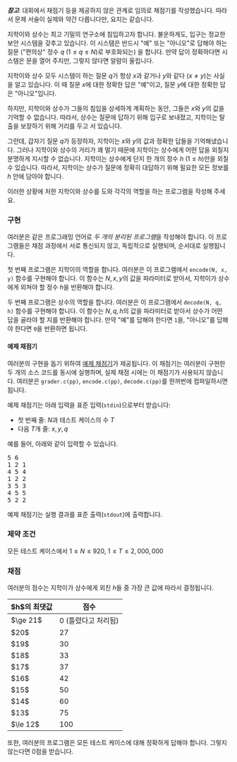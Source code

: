 ***참고***: 대회에서 채점기 등을 제공하지 않은 관계로 임의로 채점기를 작성했습니다. 따라서 문제 서술이 실제와 약간 다릅니다만, 요지는 같습니다.

지학이와 상수는 최고 기밀의 연구소에 침입하고자 합니다. 불운하게도, 입구는 정교한 보안 시스템을 갖추고 있습니다.  이 시스템은 반드시 "예" 또는 "아니오"로 답해야 하는 질문 ("편의상" 정수 $q$ ($1 \le q \le N$)로 부호화되는) 을 합니다. 만약 답이 정확하다면 시스템은 문을 열어 주지만, 그렇지 않다면 알람이 울립니다.

지학이와 상수 모두 시스템이 하는 질문 $q$가 항상 $x$과 같거나 $y$와 같다 ($x \neq y$)는 사실을 알고 있습니다. 이 때 질문 $x$에 대한 정확한 답은 "예"이고, 질문 $y$에 대한 정확한 답은 "아니오"입니다.

하지만, 지학이와 상수가 그들의 침입을 상세하게 계획하는 동안, 그들은 $x$와 $y$의 값을 기억할 수 없습니다. 따라서, 상수는 질문에 답하기 위해 입구로 보내졌고, 지학이는 탈출을 보장하기 위해 거리를 두고 서 있습니다.

그런데, 갑자기 질문 $q$가 등장하자, 지학이는 $x$와 $y$의 값과 정확한 답들을 기억해냈습니다. 그러나 지학이와 상수의 거리가 꽤 멀기 때문에 지학이는 상수에게 어떤 답을 외칠지 분명하게 지시할 수 없습니다. 지학이는 상수에게 단지 한 개의 정수 $h$ ($1 \le h$)만을 외칠 수 있습니다. 따라서, 지학이는 상수가 질문에 정확히 대답하기 위해 필요한 모든 정보를 $h$ 안에 담아야 합니다.

이러한 상황에 처한 지학이와 상수를 도와 각각의 역할을 하는 프로그램을 작성해 주세요. 

### 구현

여러분은 같은 프로그래밍 언어로 *두 개의 분리된 프로그램*을 작성해야 합니다. 이 프로그램들은 채점 과정에서 서로 통신되지 않고, 독립적으로 실행되며, 순서대로 실행됩니다.

첫 번째 프로그램은 지학이의 역할을 합니다. 여러분은 이 프로그램에서 `encode(N, x, y)` 함수를 구현해야 합니다. 이 함수는 $N, x, y$의 값을 파라미터로 받아서, 지학이가 상수에게 외쳐야 할 정수 $h$을 반환해야 합니다.

두 번째 프로그램은 상수의 역할을 합니다. 여러분은 이 프로그램에서 `decode(N, q, h)` 함수를 구현해야 합니다. 이 함수는 $N, q, h$의 값을 파라미터로 받아서 상수가 어떤 답을 골라야 할 지를 반환해야 합니다. 만약 "예"를 답해야 한다면 `1`을, "아니오"를 답해야 한다면 `0`을 반환하면 됩니다.

#### 예제 채점기

여러분의 구현을 돕기 위하여 [예제 채점기](https://s3.ap-northeast-2.amazonaws.com/oj.uz/old/CEOI14_question/question-grader.zip)가 제공됩니다. 이 채점기는 여러분이 구현한 두 개의 소스 코드를 동시에 실행하며, 실제 채점 시에는 이 채점기가 사용되지 않습니다. 여러분은 `grader.c(pp)`, `encode.c(pp)`, `decode.c(pp)`를 한꺼번에 컴파일하시면 됩니다.

예제 채점기는 아래 입력을 표준 입력(`stdin`)으로부터 받습니다:

* 첫 번째 줄: $N$과 테스트 케이스의 수 $T$
* 다음 $T$개 줄: $x, y, q$

예를 들어, 아래와 같이 입력할 수 있습니다.

<pre>
5 6
1 2 1
4 5 4
1 2 2
3 5 3
4 5 5
5 2 2
</pre>

예제 채점기는 실행 결과를 표준 출력(`stdout`)에 출력합니다.

### 제약 조건

모든 테스트 케이스에서 $1 \le N \le 920$, $1 \le T \le 2,000,000$

### 채점

여러분의 점수는 지학이가 상수에게 외친 $h$들 중 가장 큰 값에 따라서 결정됩니다.

<div class="row">
<div class="col-sm-4 col-md-4 col-lg-4">
<div class="table-responsive">
<table class="table table-condensed">
 <thead> <tr><th class="col-sm-4 col-md-4 col-lg-4">$h$의 최댓값</th><th>점수</th></tr></thead>
 <tbody>
  <tr><td>$\ge 21$</td><td>0 (틀렸다고 처리됨)</td></tr>
  <tr><td>$20$</td><td>27</td></tr>
  <tr><td>$19$</td><td>30</td></tr>
  <tr><td>$18$</td><td>33</td></tr>
  <tr><td>$17$</td><td>37</td></tr>
  <tr><td>$16$</td><td>42</td></tr>
  <tr><td>$15$</td><td>50</td></tr>
  <tr><td>$14$</td><td>60</td></tr>
  <tr><td>$13$</td><td>75</td></tr>
  <tr><td>$\le 12$</td><td>100</td></tr>
 </tbody>
</table>
</div></div></div>

또한, 여러분의 프로그램은 모든 테스트 케이스에 대해 정확하게 답해야 합니다. 그렇지 않는다면 0점을 받습니다.